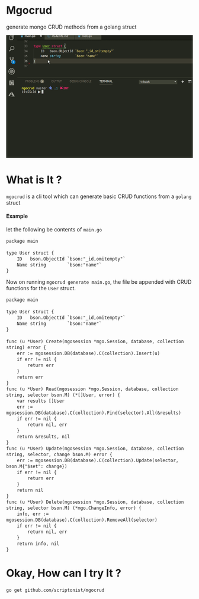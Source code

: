 # Mgocrud 
generate mongo CRUD methods from  a golang struct

![Demo](https://raw.githubusercontent.com/scriptonist/mgocrud/master/artifacts/demo-mgocrud.gif)

# What is It ?
`mgocrud` is a cli tool which can generate basic CRUD functions from a `golang` struct
#### Example

let the following be contents of `main.go`

```
package main

type User struct {
	ID   bson.ObjectId `bson:"_id,omitempty"`
	Name string        `bson:"name"`
}

```
Now on running `mgocrud generate main.go`, the file be appended with CRUD functions for the `User` struct.

```
package main

type User struct {
	ID   bson.ObjectId `bson:"_id,omitempty"`
	Name string        `bson:"name"`
}

func (u *User) Create(mgosession *mgo.Session, database, collection string) error {
	err := mgosession.DB(database).C(collection).Insert(u)
	if err != nil {
		return err
	}
	return err
}
func (u *User) Read(mgosession *mgo.Session, database, collection string, selector bson.M) (*[]User, error) {
	var results []User
	err := mgosession.DB(database).C(collection).Find(selector).All(&results)
	if err != nil {
		return nil, err
	}
	return &results, nil
}
func (u *User) Update(mgosession *mgo.Session, database, collection string, selector, change bson.M) error {
	err := mgosession.DB(database).C(collection).Update(selector, bson.M{"$set": change})
	if err != nil {
		return err
	}
	return nil
}
func (u *User) Delete(mgosession *mgo.Session, database, collection string, selector bson.M) (*mgo.ChangeInfo, error) {
	info, err := mgosession.DB(database).C(collection).RemoveAll(selector)
	if err != nil {
		return nil, err
	}
	return info, nil
}

```

# Okay, How can I try It ?

`go get github.com/scriptonist/mgocrud`
